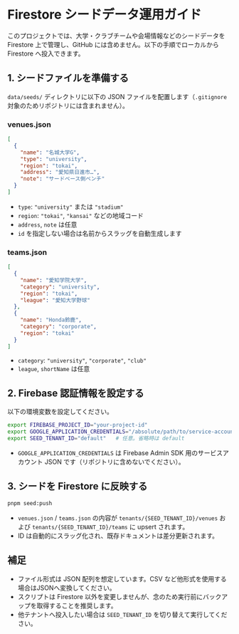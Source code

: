 # Firestore シードデータ運用ガイド

このプロジェクトでは、大学・クラブチームや会場情報などのシードデータを Firestore 上で管理し、GitHub には含めません。以下の手順でローカルから Firestore へ投入できます。

## 1. シードファイルを準備する

`data/seeds/` ディレクトリに以下の JSON ファイルを配置します（`.gitignore` 対象のためリポジトリには含まれません）。

### venues.json

```json
[
  {
    "name": "名城大学G",
    "type": "university",
    "region": "tokai",
    "address": "愛知県日進市…",
    "note": "サードベース側ベンチ"
  }
]
```

- `type`: `"university"` または `"stadium"`
- `region`: `"tokai"`, `"kansai"` などの地域コード
- `address`, `note` は任意
- `id` を指定しない場合は名前からスラッグを自動生成します

### teams.json

```json
[
  {
    "name": "愛知学院大学",
    "category": "university",
    "region": "tokai",
    "league": "愛知大学野球"
  },
  {
    "name": "Honda鈴鹿",
    "category": "corporate",
    "region": "tokai"
  }
]
```

- `category`: `"university"`, `"corporate"`, `"club"`
- `league`, `shortName` は任意

## 2. Firebase 認証情報を設定する

以下の環境変数を設定してください。

```bash
export FIREBASE_PROJECT_ID="your-project-id"
export GOOGLE_APPLICATION_CREDENTIALS="/absolute/path/to/service-account.json"
export SEED_TENANT_ID="default"   # 任意。省略時は default
```

- `GOOGLE_APPLICATION_CREDENTIALS` は Firebase Admin SDK 用のサービスアカウント JSON です（リポジトリに含めないでください）。

## 3. シードを Firestore に反映する

```bash
pnpm seed:push
```

- `venues.json` / `teams.json` の内容が `tenants/{SEED_TENANT_ID}/venues` および `tenants/{SEED_TENANT_ID}/teams` に upsert されます。
- ID は自動的にスラッグ化され、既存ドキュメントは差分更新されます。

## 補足

- ファイル形式は JSON 配列を想定しています。CSV など他形式を使用する場合はJSONへ変換してください。
- スクリプトは Firestore 以外を変更しませんが、念のため実行前にバックアップを取得することを推奨します。
- 他テナントへ投入したい場合は `SEED_TENANT_ID` を切り替えて実行してください。
